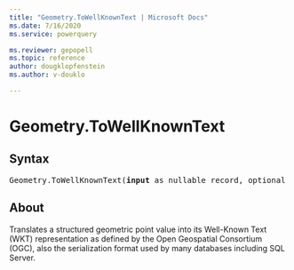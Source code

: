 ```yaml
---
title: "Geometry.ToWellKnownText | Microsoft Docs"
ms.date: 7/16/2020
ms.service: powerquery

ms.reviewer: gepopell
ms.topic: reference
author: dougklopfenstein
ms.author: v-douklo

---
```

# Geometry.ToWellKnownText
## Syntax

<pre>
Geometry.ToWellKnownText(<b>input</b> as nullable record, optional <b>omitSRID</b> as nullable logical) as nullable text
</pre>

## About
Translates a structured geometric point value into its Well-Known Text (WKT) representation as defined by the Open Geospatial Consortium (OGC), also the serialization format used by many databases including SQL Server.

